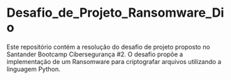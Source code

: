 # Desafio_de_Projeto_Ransomware_Dio
Este repositório contém a resolução do desafio de projeto proposto no Santander Bootcamp Cibersegurança #2. O desafio propõe a implementação de um Ransomware para criptografar arquivos utilizando a linguagem Python.
